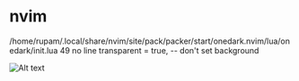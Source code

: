 # nvim
/home/rupam/.local/share/nvim/site/pack/packer/start/onedark.nvim/lua/onedark/init.lua
49 no line transparent = true,     -- don't set background

![Alt text](https://user-images.githubusercontent.com/77056200/211403703-7fc0d1ee-b42a-4955-b60f-406433265a12.png)
